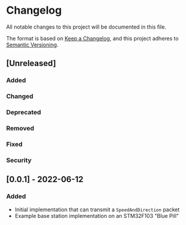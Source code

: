 # Changelog
All notable changes to this project will be documented in this file.

The format is based on [Keep a Changelog](https://keepachangelog.com/en/1.0.0/),
and this project adheres to [Semantic Versioning](https://semver.org/spec/v2.0.0.html).

## [Unreleased]
### Added
### Changed
### Deprecated
### Removed
### Fixed
### Security

## [0.0.1] - 2022-06-12
### Added
* Initial implementation that can transmit a `SpeedAndDirection` packet
* Example base station implementation on an STM32F103 "Blue Pill"
